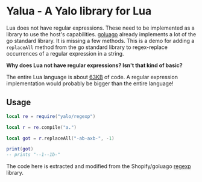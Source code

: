 # Yalua - A Yalo library for Lua

Lua does not have regular expressions. These need to be implemented as a library to use the host's capabilities. [goluago][glg] already implements a lot of the go standard library. It is missing a few methods. This is a demo for adding a `replaceAll` method from the go standard library to regex-replace occurrences of a regular expression in a string.

**Why does Lua not have regular expressions? Isn't that kind of basic?**

The entire Lua language is about [63KB][size] of code. A regular expression implementation would probably be bigger than the entire language!

## Usage

``` lua
local re = require("yalo/regexp")

local r = re.compile("a.")

local got = r.replaceAll("-ab-axb-", -1)

print(got)
-- prints "--1--1b-"
```


The code here is extracted and modified from the Shopify/goluago [regexp][goluago] library.

[size]: https://www.lua.org/notes/ltn002.html
[glg]: https://github.com/Shopify/goluago
[goluago]: https://github.com/Shopify/goluago/blob/main/pkg/regexp/regexp.go
